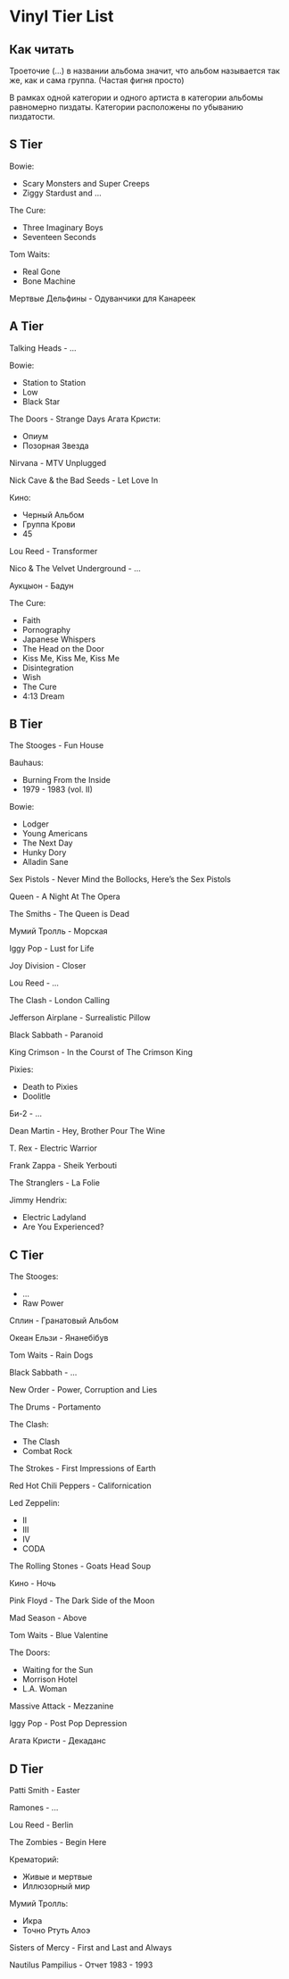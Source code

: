 # Vinyl Tier List

## Как читать

Троеточие (...) в названии альбома значит, что альбом называется так же, как и сама группа. (Частая фигня просто)

В рамках одной категории и одного артиста в категории альбомы равномерно пиздаты. Категории расположены по убыванию пиздатости.

## S Tier

Bowie:

- Scary Monsters and Super Creeps
- Ziggy Stardust and ...

The Cure:

- Three Imaginary Boys
- Seventeen Seconds

Tom Waits:

- Real Gone
- Bone Machine

Мертвые Дельфины - Одуванчики для Канареек

## A Tier

Talking Heads - ...

Bowie:

- Station to Station
- Low
- Black Star

The Doors - Strange Days
Агата Кристи:

- Опиум
- Позорная Звезда

Nirvana - MTV Unplugged

Nick Cave & the Bad Seeds - Let Love In

Кино:

- Черный Альбом
- Группа Крови
- 45

Lou Reed - Transformer

Nico & The Velvet Underground - ...

Аукцыон - Бадун

The Cure:

- Faith
- Pornography
- Japanese Whispers
- The Head on the Door
- Kiss Me, Kiss Me, Kiss Me
- Disintegration
- Wish
- The Cure
- 4:13 Dream

## B Tier

The Stooges - Fun House

Bauhaus:

- Burning From the Inside
- 1979 - 1983 (vol. II)

Bowie:

- Lodger
- Young Americans
- The Next Day
- Hunky Dory
- Alladin Sane

Sex Pistols - Never Mind the Bollocks, Here’s the Sex Pistols

Queen - A Night At The Opera

The Smiths - The Queen is Dead

Мумий Тролль - Морская

Iggy Pop - Lust for Life

Joy Division - Closer

Lou Reed - ...

The Clash - London Calling

Jefferson Airplane - Surrealistic Pillow

Black Sabbath - Paranoid

King Crimson - In the Courst of The Crimson King

Pixies:

- Death to Pixies
- Doolitle

Би-2 - ...

Dean Martin - Hey, Brother Pour The Wine

T. Rex - Electric Warrior

Frank Zappa - Sheik Yerbouti

The Stranglers - La Folie

Jimmy Hendrix:

- Electric Ladyland
- Are You Experienced?

## C Tier

The Stooges:

- ...
- Raw Power

Сплин - Гранатовый Альбом

Океан Ельзи - Янанебібув

Tom Waits - Rain Dogs

Black Sabbath - ...

New Order - Power, Corruption and Lies

The Drums - Portamento

The Clash:

- The Clash
- Combat Rock

The Strokes - First Impressions of Earth

Red Hot Chili Peppers - Californication

Led Zeppelin:

- II
- III
- IV
- CODA

The Rolling Stones - Goats Head Soup

Кино - Ночь

Pink Floyd - The Dark Side of the Moon

Mad Season - Above

Tom Waits - Blue Valentine

The Doors:

- Waiting for the Sun
- Morrison Hotel
- L.A. Woman

Massive Attack - Mezzanine

Iggy Pop - Post Pop Depression

Агата Кристи - Декаданс

## D Tier

Patti Smith - Easter

Ramones - ...

Lou Reed - Berlin

The Zombies - Begin Here

Крематорий:

- Живые и мертвые
- Иллюзорный мир

Мумий Тролль:

- Икра
- Точно Ртуть Алоэ

Sisters of Mercy - First and Last and Always

Nautilus Pampilius - Отчет 1983 - 1993
